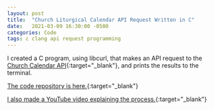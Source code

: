 ```yaml
---
layout: post
title:  "Church Liturgical Calendar API Request Written in C"
date:   2021-03-09 16:30:00 -0500
categories: Code
tags: c clang api request programming
---
```

I created a C program, using libcurl, that makes an API request to the [Church Calendar API](http://calapi.inadiutorium.cz/api-doc){:target="_blank"}, and prints the results to the terminal.

[The code repository is here.](https://github.com/josephkreydt/Church_Cal_API_Request){:target="_blank"}

[I also made a YouTube video explaining the process.](https://www.youtube.com/watch?v=x2PaEz1URso&list=PLGY0au-Sczln0HVaOkuBl50KcOlC43vkB&index=2){:target="_blank"}